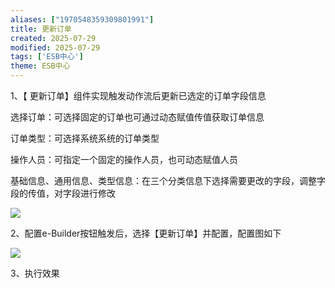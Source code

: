 ```yaml
---
aliases: ["1970548359309801991"]
title: 更新订单
created: 2025-07-29
modified: 2025-07-29
tags: ['ESB中心']
theme: ESB中心
---
```


1、【 更新订单】组件实现触发动作流后更新已选定的订单字段信息

选择订单：可选择固定的订单也可通过动态赋值传值获取订单信息

订单类型：可选择系统系统的订单类型

操作人员：可指定一个固定的操作人员，也可动态赋值人员

基础信息、通用信息、类型信息：在三个分类信息下选择需要更改的字段，调整字段的传值，对字段进行修改

![](https://myhelpdoc.oss-cn-heyuan.aliyuncs.com/mdimages/b283ba5a440391126cc03e0b1ba811c7.jpg)

2、配置e-Builder按钮触发后，选择【更新订单】并配置，配置图如下

![](https://myhelpdoc.oss-cn-heyuan.aliyuncs.com/mdimages/1d18d1d381b5d1eba39393bfbef3476f.jpg)

3、执行效果

